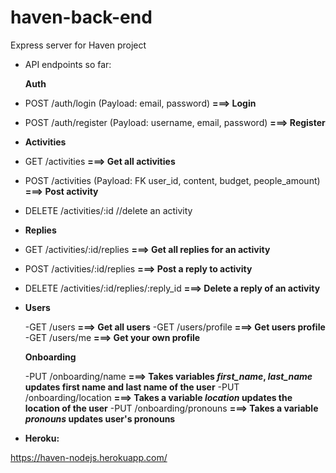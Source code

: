 # haven-back-end
Express server for Haven project


- API endpoints so far: 

  **Auth**
- POST /auth/login (Payload: email, password)              **===> Login**
- POST /auth/register (Payload: username, email, password) **===> Register**
- 
  **Activities**
- GET /activities **===> Get all activities**
- POST /activities (Payload: FK user_id, content, budget, people_amount) **===> Post activity**
- DELETE /activities/:id    //delete an activity
- 
  **Replies**
- GET /activities/:id/replies    **===> Get all replies for an activity**
- POST /activities/:id/replies   **===> Post a reply to activity**
- DELETE /activities/:id/replies/:reply_id **===> Delete a reply of an activity**
- 
  **Users**
  
  -GET /users **===> Get all users**
  -GET /users/profile **===> Get users profile**
  -GET /users/me **===> Get your own profile**
  
  **Onboarding**
  
  -PUT /onboarding/name **===> Takes variables *first_name*, *last_name* updates first name and last name of the user**
  -PUT /onboarding/location **===> Takes a variable *location* updates the location of the user**
  -PUT /onboarding/pronouns **===> Takes a variable *pronouns* updates user's pronouns**
- **Heroku:**

https://haven-nodejs.herokuapp.com/
